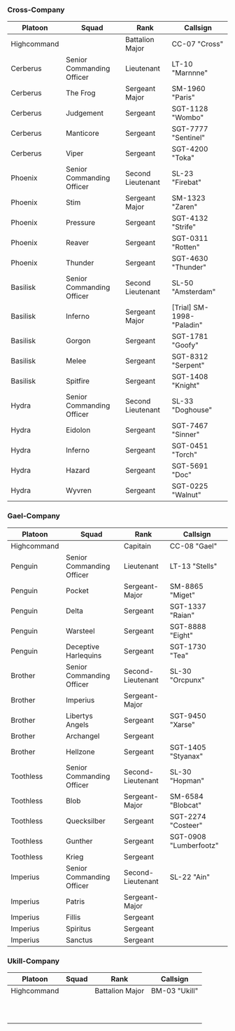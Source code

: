 ### Cross-Company

| Platoon     | Squad                     | Rank              | Callsign                   |
| ----------- | ------------------------- | ----------------- | -------------------------- |
| Highcommand |                           | Battalion Major   | CC-07 "Cross"              |
| Cerberus    | Senior Commanding Officer | Lieutenant        | LT-10 "Marnnne"            |
| Cerberus    | The Frog                  | Sergeant Major    | SM-1960 "Paris"            |
| Cerberus    | Judgement                 | Sergeant          | SGT-1128 "Wombo"           |
| Cerberus    | Manticore                 | Sergeant          | SGT-7777 "Sentinel"        |
| Cerberus    | Viper                     | Sergeant          | SGT-4200 "Toka"            |
| Phoenix     | Senior Commanding Officer | Second Lieutenant | SL-23 "Firebat"            |
| Phoenix     | Stim                      | Sergeant Major    | SM-1323 "Zaren"            |
| Phoenix     | Pressure                  | Sergeant          | SGT-4132 "Strife"          |
| Phoenix     | Reaver                    | Sergeant          | SGT-0311 "Rotten"          |
| Phoenix     | Thunder                   | Sergeant          | SGT-4630 "Thunder"         |
| Basilisk    | Senior Commanding Officer | Second Lieutenant | SL-50 "Amsterdam"          |
| Basilisk    | Inferno                   | Sergeant Major    | [Trial] SM-1998- "Paladin" |
| Basilisk    | Gorgon                    | Sergeant          | SGT-1781 "Goofy"           |
| Basilisk    | Melee                     | Sergeant          | SGT-8312 "Serpent"         |
| Basilisk    | Spitfire                  | Sergeant          | SGT-1408 "Knight"          |
| Hydra       | Senior Commanding Officer | Second Lieutenant | SL-33 "Doghouse"           |
| Hydra       | Eidolon                   | Sergeant          | SGT-7467 "Sinner"          |
| Hydra       | Inferno                   | Sergeant          | SGT-0451 "Torch"           |
| Hydra       | Hazard                    | Sergeant          | SGT-5691 "Doc"             |
| Hydra       | Wyvren                    | Sergeant          | SGT-0225 "Walnut"          |
### Gael-Company

| Platoon     | Squad                     | Rank              | Callsign               |
| ----------- | ------------------------- | ----------------- | ---------------------- |
| Highcommand |                           | Capitain          | CC-08 "Gael"           |
| Penguin     | Senior Commanding Officer | Lieutenant        | LT-13 "Stells"         |
| Penguin     | Pocket                    | Sergeant-Major    | SM-8865 "Miget"        |
| Penguin     | Delta                     | Sergeant          | SGT-1337 "Raian"       |
| Penguin     | Warsteel                  | Sergeant          | SGT-8888 "Eight"       |
| Penguin     | Deceptive Harlequins      | Sergeant          | SGT-1730 "Tea"         |
| Brother     | Senior Commanding Officer | Second-Lieutenant | SL-30 "Orcpunx"        |
| Brother     | Imperius                  | Sergeant-Major    |                        |
| Brother     | Libertys Angels           | Sergeant          | SGT-9450 "Xarse"       |
| Brother     | Archangel                 | Sergeant          |                        |
| Brother     | Hellzone                  | Sergeant          | SGT-1405 "Styanax"     |
| Toothless   | Senior Commanding Officer | Second-Lieutenant | SL-30 "Hopman"         |
| Toothless   | Blob                      | Sergeant-Major    | SM-6584 "Blobcat"      |
| Toothless   | Quecksilber               | Sergeant          | SGT-2274 "Costeer"     |
| Toothless   | Gunther                   | Sergeant          | SGT-0908 "Lumberfootz" |
| Toothless   | Krieg                     | Sergeant          |                        |
| Imperius    | Senior Commanding Officer | Second-Lieutenant | SL-22 "Ain"            |
| Imperius    | Patris                    | Sergeant-Major    |                        |
| Imperius    | Fillis                    | Sergeant          |                        |
| Imperius    | Spiritus                  | Sergeant          |                        |
| Imperius    | Sanctus                   | Sergeant          |                        |

### Ukill-Company


| Platoon     | Squad | Rank            | Callsign      |
| ----------- | ----- | --------------- | ------------- |
| Highcommand |       | Battalion Major | BM-03 "Ukill" |
|             |       |                 |               |
|             |       |                 |               |
|             |       |                 |               |
|             |       |                 |               |
|             |       |                 |               |
|             |       |                 |               |
|             |       |                 |               |
|             |       |                 |               |
|             |       |                 |               |
|             |       |                 |               |
